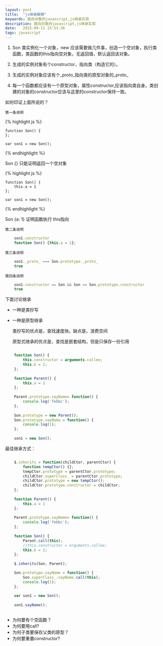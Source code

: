 ```yaml
---
layout: post
title:  "js继承解释"
keywords: 面向对象的javascript,js继承实现
description: 面向对象的javascript,js继承实现
date:   2015-09-11 15:51:36
tags: javascript
---
```



1. Son 类实例化一个对象，new 应该需要做几件事，创造一个空对象，执行类函数，类函数的this指向空对象，无返回值，默认返回该对象。

2. 生成的实例对象有个constructor，指向类（构造它的）。

3. 生成的实例对象应该有个_proto_指向类的原型对象的_proto_ 

4. 每一个函数都应该有一个原型对象，属性constructor,应该指向类自身。类创建的对象的constructor应该与这里的constructor保持一致。

<!-- more -->
 
如何印证上面所说的？

	第一条说明
 
{% highlight js %}

	function Son() {
	}; 
	
	var son1 = new Son(); 
	
{% endhighlight %}

Son {}  只能证明返回一个空对象

{% highlight js %}

	function Son() {
		this.a = 1
	}; 
	
	var son1 = new Son();
	
{% endhighlight %}

Son {a: 1}  证明函数执行 this指向

	第二条说明

```js
	son1.constructor
	function Son() {this.a = 1};
```

	第三条说明

```js
	son1._proto_ === Son.prototype._proto_
	true
```

	第四条说明

```js
	son1.constructor == Son && Son == Son.prototype.constructor
	true
```

下面讨论继承

* 一种是类抄写
* 一种是原型继承

	类抄写的优点是，查找速度快。缺点是，浪费空间
	
	原型式继承的优点是，查找是嵌套结构，但是只保存一份引用
	
```js

	function Son() { 
		this.constructor = arguments.callee;
		this.b = 2;
	};
	
	function Parent() { 
		this.a = 1
	}; 
	 
	Parent.prototype.sayName= function() { 
		console.log('febbc');
	}; 
	    
	Son.prototype = new Parent(); 
	Son.prototype.sayName = function() {
		console.log(1);
	}; 
	
	son1 = new Son();
```

最佳继承方式：

```js

	$.inherits = function(childCtor, parentCtor) {
		function tempCtor() {};
		tempCtor.prototype = parentCtor.prototype;
		childCtor.superClass_ = parentCtor.prototype;
		childCtor.prototype = new tempCtor();
		childCtor.prototype.constructor = childCtor;
	};
	
	function Parent() { 
		this.a = 1
	};
	
	Parent.prototype.sayName= function() { 
		console.log('febbc');
	}; 
		
	function Son() { 
		Parent.call(this);
		//this.constructor = arguments.callee;
		this.b = 2;
	};
	
	$.inherits(Son, Parent);

	Son.prototype.sayName = function() {
		Son.superClass_.sayName.call(this);
		console.log(1);
	}; 
	
	var son1 = new Son();
	
	son1.sayName();
	
```

* 为何要有个空函数？
* 为何要用call?
* 为何子类要保存父类的原型？
* 为何要重置constructor?









		

		

	
